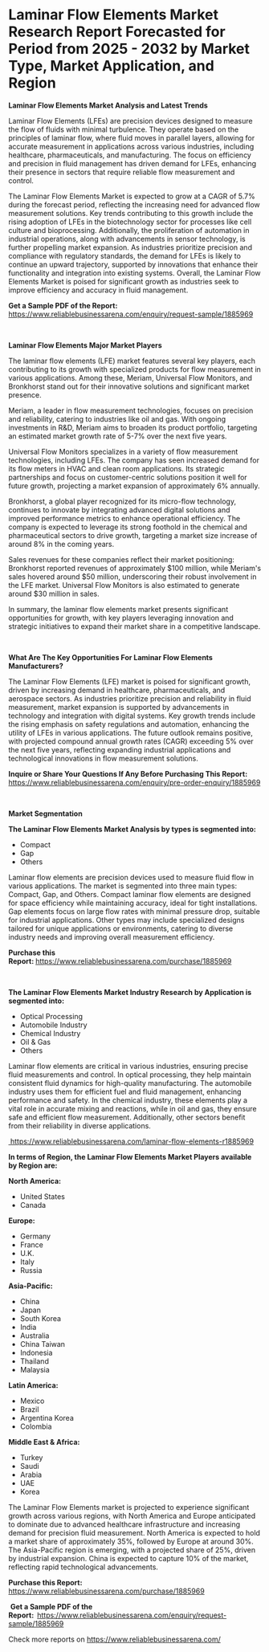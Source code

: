 <p><h1>Laminar Flow Elements Market Research Report Forecasted for Period from 2025 -  2032 by Market Type, Market Application, and Region</h1></p><p><strong>Laminar Flow Elements Market Analysis and Latest Trends</strong></p>
<p><p>Laminar Flow Elements (LFEs) are precision devices designed to measure the flow of fluids with minimal turbulence. They operate based on the principles of laminar flow, where fluid moves in parallel layers, allowing for accurate measurement in applications across various industries, including healthcare, pharmaceuticals, and manufacturing. The focus on efficiency and precision in fluid management has driven demand for LFEs, enhancing their presence in sectors that require reliable flow measurement and control.</p><p>The Laminar Flow Elements Market is expected to grow at a CAGR of 5.7% during the forecast period, reflecting the increasing need for advanced flow measurement solutions. Key trends contributing to this growth include the rising adoption of LFEs in the biotechnology sector for processes like cell culture and bioprocessing. Additionally, the proliferation of automation in industrial operations, along with advancements in sensor technology, is further propelling market expansion. As industries prioritize precision and compliance with regulatory standards, the demand for LFEs is likely to continue an upward trajectory, supported by innovations that enhance their functionality and integration into existing systems. Overall, the Laminar Flow Elements Market is poised for significant growth as industries seek to improve efficiency and accuracy in fluid management.</p></p>
<p><strong>Get a Sample PDF of the Report:&nbsp;</strong> <a href="https://www.reliablebusinessarena.com/enquiry/request-sample/1885969?utm_campaign=2532&utm_medium=2&utm_source=Github&utm_content=ia&utm_term=11042025&utm_id=laminar-flow-elements">https://www.reliablebusinessarena.com/enquiry/request-sample/1885969</a></p>
<p>&nbsp;</p>
<p><strong>Laminar Flow Elements Major Market Players</strong></p>
<p><p>The laminar flow elements (LFE) market features several key players, each contributing to its growth with specialized products for flow measurement in various applications. Among these, Meriam, Universal Flow Monitors, and Bronkhorst stand out for their innovative solutions and significant market presence.</p><p>Meriam, a leader in flow measurement technologies, focuses on precision and reliability, catering to industries like oil and gas. With ongoing investments in R&D, Meriam aims to broaden its product portfolio, targeting an estimated market growth rate of 5-7% over the next five years.</p><p>Universal Flow Monitors specializes in a variety of flow measurement technologies, including LFEs. The company has seen increased demand for its flow meters in HVAC and clean room applications. Its strategic partnerships and focus on customer-centric solutions position it well for future growth, projecting a market expansion of approximately 6% annually.</p><p>Bronkhorst, a global player recognized for its micro-flow technology, continues to innovate by integrating advanced digital solutions and improved performance metrics to enhance operational efficiency. The company is expected to leverage its strong foothold in the chemical and pharmaceutical sectors to drive growth, targeting a market size increase of around 8% in the coming years.</p><p>Sales revenues for these companies reflect their market positioning: Bronkhorst reported revenues of approximately $100 million, while Meriam's sales hovered around $50 million, underscoring their robust involvement in the LFE market. Universal Flow Monitors is also estimated to generate around $30 million in sales.</p><p>In summary, the laminar flow elements market presents significant opportunities for growth, with key players leveraging innovation and strategic initiatives to expand their market share in a competitive landscape.</p></p>
<p>&nbsp;</p>
<p><strong>What Are The Key Opportunities For Laminar Flow Elements Manufacturers?</strong></p>
<p><p>The Laminar Flow Elements (LFE) market is poised for significant growth, driven by increasing demand in healthcare, pharmaceuticals, and aerospace sectors. As industries prioritize precision and reliability in fluid measurement, market expansion is supported by advancements in technology and integration with digital systems. Key growth trends include the rising emphasis on safety regulations and automation, enhancing the utility of LFEs in various applications. The future outlook remains positive, with projected compound annual growth rates (CAGR) exceeding 5% over the next five years, reflecting expanding industrial applications and technological innovations in flow measurement solutions.</p></p>
<p><strong>Inquire or Share Your Questions If Any Before Purchasing This Report:</strong> <a href="https://www.reliablebusinessarena.com/enquiry/pre-order-enquiry/1885969?utm_campaign=2532&utm_medium=2&utm_source=Github&utm_content=ia&utm_term=11042025&utm_id=laminar-flow-elements">https://www.reliablebusinessarena.com/enquiry/pre-order-enquiry/1885969</a></p>
<p>&nbsp;</p>
<p><strong>Market Segmentation</strong></p>
<p><strong>The Laminar Flow Elements Market Analysis by types is segmented into:</strong></p>
<p><ul><li>Compact</li><li>Gap</li><li>Others</li></ul></p>
<p><p>Laminar flow elements are precision devices used to measure fluid flow in various applications. The market is segmented into three main types: Compact, Gap, and Others. Compact laminar flow elements are designed for space efficiency while maintaining accuracy, ideal for tight installations. Gap elements focus on large flow rates with minimal pressure drop, suitable for industrial applications. Other types may include specialized designs tailored for unique applications or environments, catering to diverse industry needs and improving overall measurement efficiency.</p></p>
<p><strong>Purchase this Report:&nbsp;</strong><a href="https://www.reliablebusinessarena.com/purchase/1885969?utm_campaign=2532&utm_medium=2&utm_source=Github&utm_content=ia&utm_term=11042025&utm_id=laminar-flow-elements">https://www.reliablebusinessarena.com/purchase/1885969</a></p>
<p>&nbsp;</p>
<p><strong>The Laminar Flow Elements Market Industry Research by Application is segmented into:</strong></p>
<p><ul><li>Optical Processing</li><li>Automobile Industry</li><li>Chemical Industry</li><li>Oil & Gas</li><li>Others</li></ul></p>
<p><p>Laminar flow elements are critical in various industries, ensuring precise fluid measurements and control. In optical processing, they help maintain consistent fluid dynamics for high-quality manufacturing. The automobile industry uses them for efficient fuel and fluid management, enhancing performance and safety. In the chemical industry, these elements play a vital role in accurate mixing and reactions, while in oil and gas, they ensure safe and efficient flow measurement. Additionally, other sectors benefit from their reliability in diverse applications.</p></p>
<p><a href="https://www.reliablebusinessarena.com/laminar-flow-elements-r1885969?utm_campaign=2532&utm_medium=2&utm_source=Github&utm_content=ia&utm_term=11042025&utm_id=laminar-flow-elements">&nbsp;https://www.reliablebusinessarena.com/laminar-flow-elements-r1885969</a></p>
<p><strong>In terms of Region, the Laminar Flow Elements Market Players available by Region are:</strong></p>
<p>
    <p> <strong> North America: </strong>
        <ul>
            <li>United States</li>
            <li>Canada</li>
        </ul>
        </p> 
    <p> <strong> Europe: </strong>
        <ul>
            <li>Germany</li>
            <li>France</li>
            <li>U.K.</li>
            <li>Italy</li>
            <li>Russia</li>
        </ul>
        </p> 
    <p> <strong> Asia-Pacific: </strong>
        <ul>
            <li>China</li>
            <li>Japan</li>
            <li>South Korea</li>
            <li>India</li>
            <li>Australia</li>
            <li>China Taiwan</li>
            <li>Indonesia</li>
            <li>Thailand</li>
            <li>Malaysia</li>
        </ul>
        </p> 
    <p> <strong> Latin America: </strong>
        <ul>
            <li>Mexico</li>
            <li>Brazil</li>
            <li>Argentina Korea</li>
            <li>Colombia</li>
        </ul>
        </p> 
    <p> <strong> Middle East & Africa: </strong>
        <ul>
            <li>Turkey</li>
            <li>Saudi</li>
            <li>Arabia</li>
            <li>UAE</li>
            <li>Korea</li>
        </ul>
    </p>
    </p>
<p><p>The Laminar Flow Elements market is projected to experience significant growth across various regions, with North America and Europe anticipated to dominate due to advanced healthcare infrastructure and increasing demand for precision fluid measurement. North America is expected to hold a market share of approximately 35%, followed by Europe at around 30%. The Asia-Pacific region is emerging, with a projected share of 25%, driven by industrial expansion. China is expected to capture 10% of the market, reflecting rapid technological advancements.</p></p>
<p><strong>Purchase this Report: </strong><a href="https://www.reliablebusinessarena.com/purchase/1885969?utm_campaign=2532&utm_medium=2&utm_source=Github&utm_content=ia&utm_term=11042025&utm_id=laminar-flow-elements">https://www.reliablebusinessarena.com/purchase/1885969</a></p>
<p>&nbsp;<strong>Get a Sample PDF of the Report:&nbsp;&nbsp;</strong><a href="https://www.reliablebusinessarena.com/enquiry/request-sample/1885969?utm_campaign=2532&utm_medium=2&utm_source=Github&utm_content=ia&utm_term=11042025&utm_id=laminar-flow-elements">https://www.reliablebusinessarena.com/enquiry/request-sample/1885969</a></p>
<p><strong></strong></p>
<p>Check more reports on <a href="https://www.reliablebusinessarena.com/?utm_campaign=2532&utm_medium=2&utm_source=Github&utm_content=ia&utm_term=11042025&utm_id=laminar-flow-elements">https://www.reliablebusinessarena.com/</a></p>